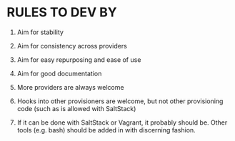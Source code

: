 # RULES TO DEV BY

1. Aim for stability

1. Aim for consistency across providers

1. Aim for easy repurposing and ease of use

1. Aim for good documentation

1. More providers are always welcome

1. Hooks into other provisioners are welcome, but not other provisioning code (such as is allowed with SaltStack)

1. If it can be done with SaltStack or Vagrant, it probably should be. Other tools (e.g. bash) should be added in with discerning fashion.
